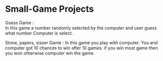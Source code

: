 # Small-Game Projects

Guess Game :  
In this game a number randomly selected by the computer and user guess what number Computer is select.

Stone, papers, sisser Game :
In this game you play with computer. 
You and computer got 10 chances to win after 10 games. if you win most game then you won otherwise computer win the game. 

